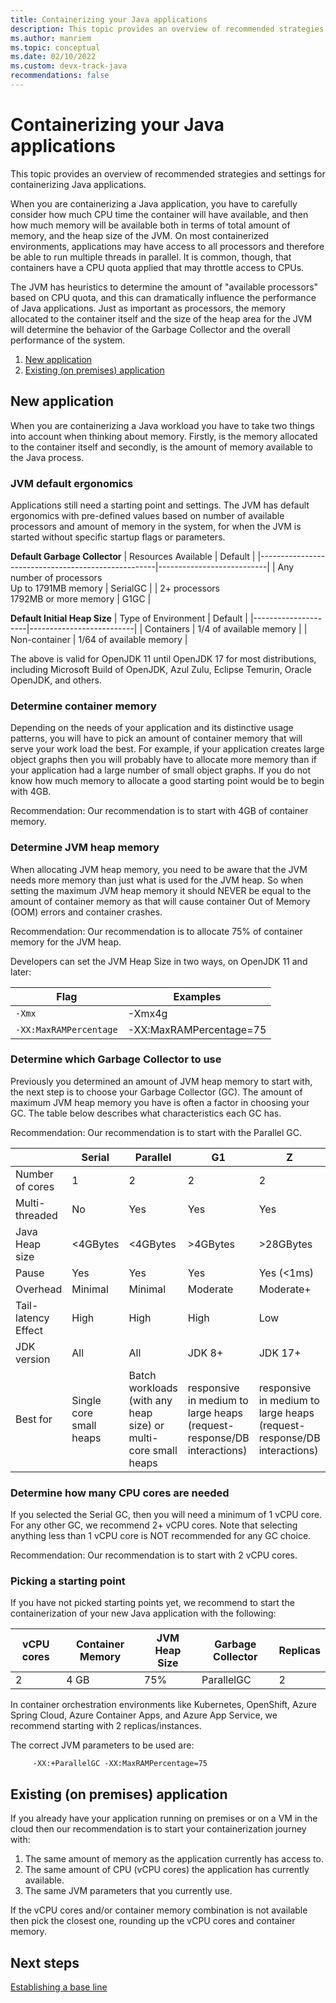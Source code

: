 ```yaml
---
title: Containerizing your Java applications
description: This topic provides an overview of recommended strategies for containerizing your Java applications.
ms.author: manriem
ms.topic: conceptual
ms.date: 02/10/2022
ms.custom: devx-track-java
recommendations: false
---
```


# Containerizing your Java applications

This topic provides an overview of recommended strategies and settings for containerizing Java applications.

When you are containerizing a Java application, you have to carefully consider how much CPU time the container will have available, and then how much memory will be available both in terms of total amount of memory, and the heap size of the JVM. On most containerized environments, applications may have access to all processors and therefore be able to run multiple threads in parallel. It is common, though, that containers have a CPU quota applied that may throttle access to CPUs. 

The JVM has heuristics to determine the amount of "available processors" based on CPU quota, and this can dramatically influence the performance of Java applications. Just as important as processors, the memory allocated to the container itself and the size of the heap area for the JVM will determine the behavior of the Garbage Collector and the overall performance of the system.

1. [New application](#new-application)
1. [Existing (on premises) application](#existing-on-premises-application)

## New application

When you are containerizing a Java workload you have to take two things into account when thinking about memory. Firstly, is the memory allocated to the container itself and secondly, is the amount of memory available to the Java process.

### JVM default ergonomics

Applications still need a starting point and settings. The JVM has default ergonomics with pre-defined values based on number of available processors and amount of memory in the system, for when the JVM is started without specific startup flags or parameters.

**Default Garbage Collector**
| Resources Available                                | Default                   |
|----------------------------------------------------|---------------------------|
| Any number of processors <br/> Up to 1791MB memory | SerialGC                 |
| 2+ processors <br/> 1792MB or more memory          | G1GC                      |

**Default Initial Heap Size**
| Type of Environment | Default                  |
|---------------------|--------------------------|
| Containers          | 1/4 of available memory  |
| Non-container       | 1/64 of available memory |

The above is valid for OpenJDK 11 until OpenJDK 17 for most distributions, including Microsoft Build of OpenJDK, Azul Zulu, Eclipse Temurin, Oracle OpenJDK, and others.

### Determine container memory

Depending on the needs of your application and its distinctive usage patterns, you will have to pick an amount of container memory that will serve your work load the best. For example, if your application creates large object graphs then you will probably have to allocate more memory than if your application had a large number of small object graphs. If you do not know how much memory to allocate a good starting point would be to begin with 4GB.

Recommendation: Our recommendation is to start with 4GB of container memory.

### Determine JVM heap memory

When allocating JVM heap memory, you need to be aware that the JVM needs more memory than just what is used for the JVM heap. So when setting the maximum JVM heap memory it should NEVER be equal to the amount of container memory as that will cause container Out of Memory (OOM) errors and container crashes.

Recommendation: Our recommendation is to allocate 75% of container memory for the JVM heap.

Developers can set the JVM Heap Size in two ways, on OpenJDK 11 and later:

| Flag                   | Examples                |
|------------------------|-------------------------|
| `-Xmx`                 | -Xmx4g                  |
| `-XX:MaxRAMPercentage` | -XX:MaxRAMPercentage=75 |

### Determine which Garbage Collector to use

Previously you determined an amount of JVM heap memory to start with, the next step is to choose your Garbage Collector (GC). The amount of maximum JVM heap memory you have is often a factor in choosing your GC. The table below describes what characteristics each GC has.

Recommendation: Our recommendation is to start with the Parallel GC.

|                 | Serial | Parallel | G1 | Z | Shenandoah |
| --------------- | ------ | -------- | -- | - | ---------- |
| Number of cores | 1 | 2 | 2 | 2 | 2 |
| Multi-threaded  | No | Yes | Yes | Yes | Yes |
| Java Heap size  | <4GBytes | <4GBytes | >4GBytes | >28GBytes | >4GBytes |
| Pause           | Yes | Yes | Yes | Yes (<1ms) | Yes (<10ms) |
| Overhead        | Minimal | Minimal | Moderate | Moderate+| Moderate++ |
| Tail-latency Effect | High | High | High | Low | Moderate |
| JDK version     | All | All | JDK 8+ | JDK 17+ | JDK 11+ |
| Best for        | Single core small heaps | Batch workloads (with any heap size) or multi-core small heaps | responsive in medium to large heaps (request-response/DB interactions) | responsive in medium to large heaps (request-response/DB interactions) | responsive in medium to large heaps (request-response/DB interactions) |


### Determine how many CPU cores are needed

If you selected the Serial GC, then you will need a minimum of 1 vCPU core. For any other GC, we recommend 2+ vCPU cores. Note that selecting anything less than 1 vCPU core is NOT recommended for any GC choice.

Recommendation: Our recommendation is to start with 2 vCPU cores.

### Picking a starting point

If you have not picked starting points yet, we recommend to start the containerization of your new Java application with the following:

| vCPU cores | Container Memory | JVM Heap Size | Garbage Collector | Replicas |
|------------|------------------|---------------|-------------------|----------|
| 2          | 4 GB             | 75%           | ParallelGC        | 2        |

In container orchestration environments like Kubernetes, OpenShift, Azure Spring Cloud, Azure Container Apps, and Azure App Service, we recommend starting with 2 replicas/instances.

The correct JVM parameters to be used are:

         -XX:+ParallelGC -XX:MaxRAMPercentage=75 

## Existing (on premises) application 

If you already have your application running on premises or on a VM in the cloud then our recommendation is to start your containerization journey with:

1. The same amount of memory as the application currently has access to.
1. The same amount of CPU (vCPU cores) the application has currently available.
1. The same JVM parameters that you currently use.

If the vCPU cores and/or container memory combination is not available then pick the closest one, rounding up the vCPU cores and container memory.

## Next steps

[Establishing a base line](containers-baseline.md)
